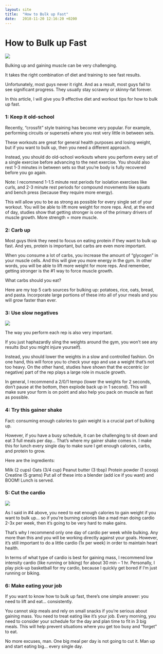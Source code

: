 ```yaml
---
layout: site
title:  "How to Bulk up Fast"
date:   2018-11-20 12:16:20 +0200
---
```

# How to Bulk up Fast
<img class="post-img" src="{{ site.baseurl }}/images/posts/How to Bulk up Fast/1.jpg">

Bulking up and gaining muscle can be very challenging.

It takes the right combination of diet and training to see fast results.

Unfortunately, most guys never it right. And as a result, most guys fail to see significant progress. They usually stay scrawny or skinny-fat forever.

In this article, I will give you 9 effective diet and workout tips for how to bulk up fast.

### 1: Keep it old-school

Recently, “crossfit” style training has become very popular. For example, performing circuits or supersets where you rest very little in between sets.

These workouts are great for general health purposes and losing weight, but if you want to bulk up, then you need a different approach.

Instead, you should do old-school workouts where you perform every set of a single exercise before advancing to the next exercise. You should also rest 1-3 minutes in between sets so that you’re body is fully recovered before you go again.

Note: I recommend 1-1.5 minute rest periods for isolation exercises like curls, and 2-3 minute rest periods for compound movements like squats and bench press (because they require more energy).

This will allow you to be as strong as possible for every single set of your workout. You will be able to lift more weight for more reps. And, at the end of day, studies show that getting stronger is one of the primary drivers of muscle growth. More strength = more muscle.

### 2: Carb up
Most guys think they need to focus on eating protein if they want to bulk up fast. And yes, protein is important, but carbs are even more important.

When you consume a lot of carbs, you increase the amount of “glycogen” in your muscle cells. And this will give you more energy in the gym. In other words, you will be able to lift more weight for more reps. And remember, getting stronger is the #1 way to force muscle growth.

What carbs should you eat?

Here are my top 5 carb sources for bulking up: potatoes, rice, oats, bread, and pasta. Incorporate large portions of these into all of your meals and you will grow faster than ever.

### 3: Use slow negatives

<img class="post-img" src="{{ site.baseurl }}/images/posts/How to Bulk up Fast/bulk-up-fast-negatives.jpg">

The way you perform each rep is also very important.

If you just haphazardly sling the weights around the gym, you won’t see any results (but you might injure yourself).

Instead, you should lower the weights in a slow and controlled fashion. On one hand, this will force you to check your ego and use a weight that’s not too heavy. On the other hand, studies have shown that the eccentric (or negative) part of the rep plays a large role in muscle growth.

In general, I recommend a 2/0/1 tempo (lower the weights for 2 seconds, don’t pause at the bottom, then explode back up in 1 second). This will make sure your form is on point and also help you pack on muscle as fast as possible.

### 4: Try this gainer shake
Fact: consuming enough calories to gain weight is a crucial part of bulking up.

However, if you have a busy schedule, it can be challenging to sit down and eat 3 full meals per day… That’s where my gainer shake comes in. I make this for lunch every single day to make sure I get enough calories, carbs, and protein to grow.

Here are the ingredients:

Milk (2 cups)
Oats (3/4 cup)
Peanut butter (3 tbsp)
Protein powder (1 scoop)
Creatine (5 grams)
Put all of these into a blender (add ice if you want) and BOOM! Lunch is served.

### 5: Cut the cardio

<img class="post-img" src="{{ site.baseurl }}/images/posts/How to Bulk up Fast/bulk-up-fast-cardio.jpg">

As I said in #4 above, you need to eat enough calories to gain weight if you want to bulk up… so if you’re burning calories like a mad man doing cardio 2-3x per week, then it’s going to be very hard to make gains.

That’s why I recommend only one day of cardio per week while bulking. Any more than this and you will be working directly against your goals. However, it’s still important to do a little cardio (1x per week) in order to maintain heart health.

In terms of what type of cardio is best for gaining mass, I recommend low intensity cardio (like running or biking) for about 30 min – 1 hr. Personally, I play pick-up basketball for my cardio, because I quickly get bored if I’m just running or biking.

### 6: Make eating your job
If you want to know how to bulk up fast, there’s one simple answer: you need to lift and eat… consistently.

You cannot skip meals and rely on small snacks if you’re serious about gaining mass. You need to treat eating like it’s your job. Every morning, you need to consider your schedule for the day and plan time to fit in 3 big meals. This will help prevent situations where you get too busy and “forget” to eat.

No more excuses, man. One big meal per day is not going to cut it. Man up and start eating big… every single day.